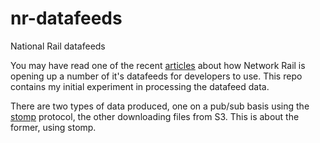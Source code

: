 nr-datafeeds
============

National Rail datafeeds

You may have read one of the recent [articles](http://www.techweekeurope.co.uk/news/network-rail-open-data-feeds-83128)  about how Network Rail is opening up a number of it's datafeeds for developers to use. This repo contains my initial experiment in processing the datafeed data.

There are two types of data produced, one on a pub/sub basis using the [stomp](http://stomp.github.com)  protocol, the other downloading files from S3. This is about the former, using stomp.
